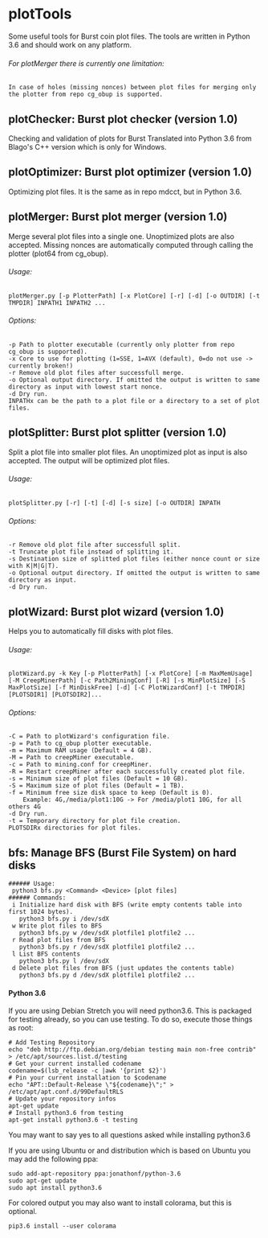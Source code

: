 # plotTools
Some useful tools for Burst coin plot files.
The tools are written in Python 3.6 and should work on any platform.
###### For plotMerger there is currently one limitation:
    In case of holes (missing nonces) between plot files for merging only the plotter from repo cg_obup is supported.

## plotChecker: Burst plot checker (version 1.0)
   Checking and validation of plots for Burst
   Translated into Python 3.6 from Blago's C++ version which is only for Windows.

## plotOptimizer: Burst plot optimizer (version 1.0)
   Optimizing plot files. It is the same as in repo mdcct, but in Python 3.6.

## plotMerger: Burst plot merger (version 1.0)
   Merge several plot files into a single one.
   Unoptimized plots are also accepted.
   Missing nonces are automatically computed through calling the plotter (plot64 from cg_obup).
   ###### Usage:
    plotMerger.py [-p PlotterPath] [-x PlotCore] [-r] [-d] [-o OUTDIR] [-t TMPDIR] INPATH1 INPATH2 ...
   ###### Options:
    -p Path to plotter executable (currently only plotter from repo cg_obup is supported).
    -x Core to use for plotting (1=SSE, 1=AVX (default), 0=do not use -> currently broken!)
    -r Remove old plot files after successfull merge.
    -o Optional output directory. If omitted the output is written to same directory as input with lowest start nonce.
    -d Dry run.
    INPATHx can be the path to a plot file or a directory to a set of plot files.

## plotSplitter: Burst plot splitter (version 1.0)
   Split a plot file into smaller plot files.
   An unoptimized plot as input is also accepted. The output will be optimized plot files.
   ###### Usage:
    plotSplitter.py [-r] [-t] [-d] [-s size] [-o OUTDIR] INPATH
   ###### Options:
    -r Remove old plot file after successfull split.
    -t Truncate plot file instead of splitting it.
    -s Destination size of splitted plot files (either nonce count or size with K|M|G|T).
    -o Optional output directory. If omitted the output is written to same directory as input.
    -d Dry run.

## plotWizard: Burst plot wizard (version 1.0)
   Helps you to automatically fill disks with plot files.
   ###### Usage:
    plotWizard.py -k Key [-p PlotterPath] [-x PlotCore] [-m MaxMemUsage] [-M CreepMinerPath] [-c Path2MiningConf] [-R] [-s MinPlotSize] [-S MaxPlotSize] [-f MinDiskFree] [-d] [-C PlotWizardConf] [-t TMPDIR] [PLOTSDIR1] [PLOTSDIR2]...
   ###### Options:
    -C = Path to plotWizard's configuration file.
    -p = Path to cg_obup plotter executable.
    -m = Maximum RAM usage (Default = 4 GB).
    -M = Path to creepMiner executable.
    -c = Path to mining.conf for creepMiner.
    -R = Restart creepMiner after each successfully created plot file.
    -s = Minimum size of plot files (Default = 10 GB).
    -S = Maximum size of plot files (Default = 1 TB).
    -f = Minimum free size disk space to keep (Default is 0).
        Example: 4G,/media/plot1:10G -> For /media/plot1 10G, for all others 4G
    -d Dry run.
    -t = Temporary directory for plot file creation.
    PLOTSDIRx directories for plot files.

## bfs: Manage BFS (Burst File System) on hard disks
    ###### Usage:
     python3 bfs.py <Command> <Device> [plot files]
    ###### Commands:
     i Initialize hard disk with BFS (write empty contents table into first 1024 bytes).
       python3 bfs.py i /dev/sdX
     w Write plot files to BFS
       python3 bfs.py w /dev/sdX plotfile1 plotfile2 ...
     r Read plot files from BFS
       python3 bfs.py r /dev/sdX plotfile1 plotfile2 ...
     l List BFS contents
       python3 bfs.py l /dev/sdX
     d Delete plot files from BFS (just updates the contents table)
       python3 bfs.py d /dev/sdX plotfile1 plotfile2 ...

#### Python 3.6
If you are using Debian Stretch you will need python3.6.
This is packaged for testing already, so you can use testing.
To do so, execute those things as root:
```
# Add Testing Repository
echo "deb http://ftp.debian.org/debian testing main non-free contrib" > /etc/apt/sources.list.d/testing
# Get your current installed codename
codename=$(lsb_release -c |awk '{print $2}')
# Pin your current installation to $codename
echo "APT::Default-Release \"${codename}\";" > /etc/apt/apt.conf.d/99DefaultRLS
# Update your repository infos
apt-get update
# Install python3.6 from testing
apt-get install python3.6 -t testing
```
You may want to say yes to all questions asked while installing python3.6

If you are using Ubuntu or and distribution which is based on Ubuntu you may add the following ppa:
```
sudo add-apt-repository ppa:jonathonf/python-3.6
sudo apt-get update
sudo apt install python3.6
```

For colored output you may also want to install colorama, but this is optional.
```
pip3.6 install --user colorama
```
